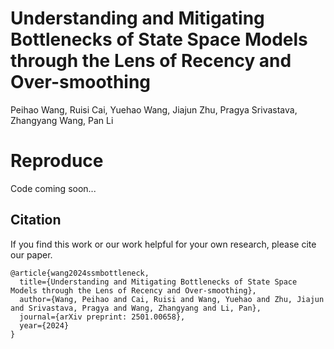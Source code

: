 # Understanding and Mitigating Bottlenecks of State Space Models through the Lens of Recency and Over-smoothing

Peihao Wang, Ruisi Cai, Yuehao Wang, Jiajun Zhu, Pragya Srivastava, Zhangyang Wang, Pan Li

# Reproduce

Code coming soon...

## Citation

If you find this work or our work helpful for your own research, please cite our paper.

```
@article{wang2024ssmbottleneck,
  title={Understanding and Mitigating Bottlenecks of State Space Models through the Lens of Recency and Over-smoothing},
  author={Wang, Peihao and Cai, Ruisi and Wang, Yuehao and Zhu, Jiajun and Srivastava, Pragya and Wang, Zhangyang and Li, Pan},
  journal={arXiv preprint: 2501.00658},
  year={2024}
}
```
